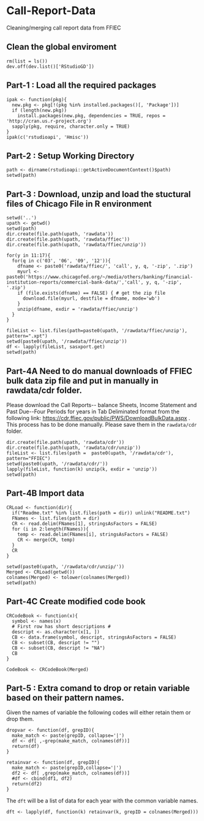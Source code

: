 # Call-Report-Data
Cleaning/merging call report data from FFIEC

## Clean the global enviroment
```
rm(list = ls())
dev.off(dev.list()['RStudioGD'])
```

## Part-1 : Load all the required packages
```
ipak <- function(pkg){
  new.pkg <- pkg[!(pkg %in% installed.packages()[, 'Package'])]
  if (length(new.pkg)) 
    install.packages(new.pkg, dependencies = TRUE, repos = 'http://cran.us.r-project.org')
  sapply(pkg, require, character.only = TRUE)
}
ipak(c('rstudioapi', 'Hmisc'))
```

## Part-2 : Setup Working Directory
```
path <- dirname(rstudioapi::getActiveDocumentContext()$path)
setwd(path)
```

## Part-3 : Download, unzip and load the stuctural files of Chicago File in R environment
```
setwd('..')
upath <- getwd()
setwd(path)
dir.create(file.path(upath, 'rawdata'))
dir.create(file.path(upath, 'rawdata/ffiec'))
dir.create(file.path(upath, 'rawdata/ffiec/unzip'))

for(y in 11:17){
  for(q in c('03', '06', '09', '12')){
    dfname <- paste0('rawdata/ffiec/', 'call', y, q, '-zip', '.zip')
    myurl <- paste0('https://www.chicagofed.org/~/media/others/banking/financial-institution-reports/commercial-bank-data/','call', y, q, '-zip', '.zip')
    if (file.exists(dfname) == FALSE) { # get the zip file
      download.file(myurl, destfile = dfname, mode='wb')
    }
    unzip(dfname, exdir = 'rawdata/ffiec/unzip')
  }
}

fileList <- list.files(path=paste0(upath, '/rawdata/ffiec/unzip'), pattern=".xpt")
setwd(paste0(upath, '/rawdata/ffiec/unzip'))
df <- lapply(fileList, sasxport.get)
setwd(path)
```

## Part-4A Need to do manual downloads of FFIEC bulk data zip file and put in manually in rawdata/cdr folder.
Please download the Call Reports-- balance Sheets, Income Statement and Past Due--Four Periods for years in Tab Deliminated format from the following link: https://cdr.ffiec.gov/public/PWS/DownloadBulkData.aspx . This process has to be done manually. Please save them in the `rawdata/cdr` folder.
```
dir.create(file.path(upath, 'rawdata/cdr'))
dir.create(file.path(upath, 'rawdata/cdr/unzip'))
fileList <- list.files(path =  paste0(upath, '/rawdata/cdr'), pattern="FFIEC")
setwd(paste0(upath, '/rawdata/cdr/'))
lapply(fileList, function(k) unzip(k, exdir = 'unzip'))
setwd(path)
```

## Part-4B Import data
```
CRLoad <- function(dir){
  if("Readme.txt" %in% list.files(path = dir)) unlink("README.txt")
  FNames <- list.files(path = dir)
  CR <- read.delim(FNames[1], stringsAsFactors = FALSE)
  for (i in 2:length(FNames)){
    temp <- read.delim(FNames[i], stringsAsFactors = FALSE)
    CR <- merge(CR, temp)
  }
  CR
}

setwd(paste0(upath, '/rawdata/cdr/unzip/'))
Merged <- CRLoad(getwd())
colnames(Merged) <- tolower(colnames(Merged))
setwd(path)
```

## Part-4C Create modified code book
```
CRCodeBook <- function(x){
  symbol <- names(x)
  # First row has short descriptions #
  descript <- as.character(x[1, ])
  CB <- data.frame(symbol, descript, stringsAsFactors = FALSE)
  CB <- subset(CB, descript != "")
  CB <- subset(CB, descript != "NA")
  CB
}

CodeBook <- CRCodeBook(Merged)
```

## Part-5 : Extra comand to drop or retain variable based on their pattern names.
Given the names of variable the following codes will either retain them or drop them.
```
dropvar <- function(df, grepID){
  make_match <- paste(grepID, collapse='|')
  df <- df[ ,-grep(make_match, colnames(df))]
  return(df)
}
```

```
retainvar <- function(df, grepID){
  make_match <- paste(grepID,collapse='|')
  df2 <- df[ ,grep(make_match, colnames(df))]
  #df <- cbind(df1, df2)
  return(df2)
}
```
The `dft` will be a list of data for each year with the common variable names.
```
dft <- lapply(df, function(k) retainvar(k, grepID = colnames(Merged)))
```

